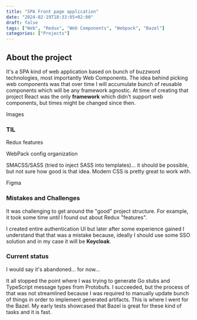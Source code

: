 ```yaml
---
title: "SPA Front page application"
date: "2024-02-19T18:33:05+02:00"
draft: false
tags: ["Web", "Redux", "Web Components", "Webpack", "Bazel"]
categories: ["Projects"]
---
```


## About the project

It's a SPA kind of web application based on bunch of buzzword technologies, most
importantly Web Components.
The idea behind picking web components was that over time I will accumulate
bunch of reusable components which will be any framework agnostic. At time of
creating that project React was the only **framework** which didn't support web
components, but times might be changed since then.

Images

### TIL

Redux features

WebPack config organization

SMACSS/SASS (tried to inject SASS into templates)... it should be possible, but
not sure how good is that idea. Modern CSS is pretty great to work with.

Figma

### Mistakes and Challenges

It was challenging to get around the "good" project structure. For example, it
took some time until I found out about Redux "features".

I created entire authentication UI but later after some experience gained I
understand that that was a mistake because, ideally I should use some SSO
solution and in my case it will be **Keycloak**.

### Current status

I would say it's abandoned... for now...

It all stopped the point where I was trying to generate Go stubs and TypeScript
message types from Protobufs. I succeeded, but the process of that was not
streamlined because I was required to manually update bunch of things in order
to implement generated artifacts.
This is where I went for the Bazel. My early tests showcased that Bazel is great
for these kind of tasks and it is fast.
